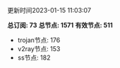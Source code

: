 更新时间2023-01-15 11:03:07

**总订阅: 73**
**总节点: 1571**
**有效节点: 511**
- trojan节点: 176
- v2ray节点: 153
- ss节点: 182
